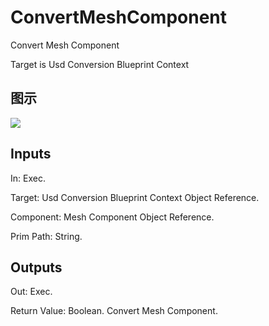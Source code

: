 # ConvertMeshComponent

Convert Mesh Component

Target is Usd Conversion Blueprint Context

## 图示

![]($-20221218-18221060.png)

## Inputs

In: Exec.

Target: Usd Conversion Blueprint Context Object Reference.

Component: Mesh Component Object Reference.

Prim Path: String.  

## Outputs

Out: Exec.

Return Value: Boolean. Convert Mesh Component.

